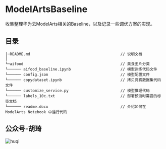 # ModelArtsBaseline
收集整理华为云ModelArts相关的Baseline，以及记录一些调优方案的实现。

## 目录

    │─README.md                                        // 说明文档
    │
    └─aifood                                           // 美食图片分类
    └────── aifood_baseline.ipynb                      // 模型训练代码文件
    └────── config.json                                // 模型配置文件
    └────── copydataset.ipynb                          // 拷贝竞赛数据集代码文件
    └────── customize_service.py                       // 模型推理代码
    └────── labels_10c.txt                             // 部署预测时需要的标签文档
    └────── readme.docx                                // 介绍如何在 ModelArts Notebook 中运行代码


## 公众号-胡琦

![huqi](https://www.fashaoge.com/img/weixinCode.jpg)